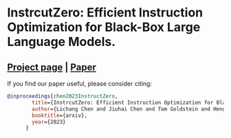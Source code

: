 # InstrcutZero: Efficient Instruction Optimization for Black-Box Large Language Models.

## [Project page](https://lichang-chen.github.io/) | [Paper](https://lichang-chen.github.io/)


If you find our paper useful, please consider citing:
```bibtex
@inproceedings{chen2023InstructZero,
        title={InstrcutZero: Efficient Instruction Optimization for Black-Box Large Language Models.},
        author={Lichang Chen and Jiuhai Chen and Tom Goldstein and Heng Huang and Tianyi Zhou},
        booktitle={arxiv},
        year={2023}
      }
```